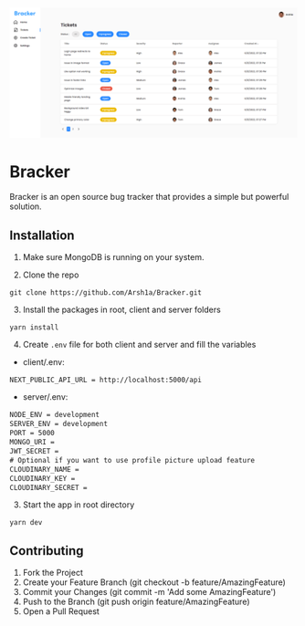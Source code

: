 <div style="text-align:center" align="center"><img src="/client/public/images/landing-image.png" alt="Bracker landing page" /></div>

# Bracker

Bracker is an open source bug tracker that provides a simple but powerful solution.


## Installation

1. Make sure MongoDB is running on your system.

2. Clone the repo

```shell
git clone https://github.com/Arsh1a/Bracker.git
```

3. Install the packages in root, client and server folders

```shell
yarn install
```

4. Create ```.env``` file for both client and server and fill the variables

- client/.env:
```
NEXT_PUBLIC_API_URL = http://localhost:5000/api
```

- server/.env:
```
NODE_ENV = development
SERVER_ENV = development
PORT = 5000
MONGO_URI = 
JWT_SECRET = 
# Optional if you want to use profile picture upload feature
CLOUDINARY_NAME = 
CLOUDINARY_KEY = 
CLOUDINARY_SECRET = 
```

3. Start the app in root directory

```shell
yarn dev
```


## Contributing

1. Fork the Project
2. Create your Feature Branch (git checkout -b feature/AmazingFeature)
3. Commit your Changes (git commit -m 'Add some AmazingFeature')
4. Push to the Branch (git push origin feature/AmazingFeature)
5. Open a Pull Request
